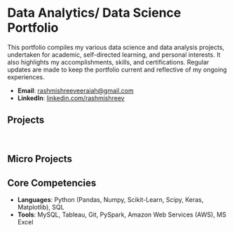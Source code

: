 # Data Analytics/ Data Science Portfolio
This portfolio compiles my various data science and data analysis projects, undertaken for academic, self-directed learning, and personal interests. It also highlights my accomplishments, skills, and certifications. Regular updates are made to keep the portfolio current and reflective of my ongoing experiences.

- **Email**: [rashmishreeveeraiah@gmail.com](rashmishreeveeraiah@gmail.com)
- **LinkedIn**: [linkedin.com/rashmishreev](https://www.linkedin.com/in/rashmishreev/)

## Projects


<br/>

## Micro Projects

 
## Core Competencies

- **Languages**: Python (Pandas, Numpy, Scikit-Learn, Scipy, Keras, Matplotlib), SQL
- **Tools**: MySQL, Tableau, Git, PySpark, Amazon Web Services (AWS), MS Excel
